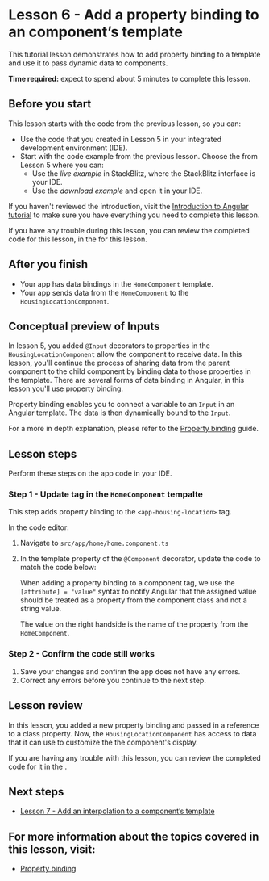 # Lesson 6 - Add a property binding to an component’s template

This tutorial lesson demonstrates how to add property binding to a template and use it to pass dynamic data to components.

**Time required:** expect to spend about 5 minutes to complete this lesson.

## Before you start

This lesson starts with the code from the previous lesson, so you can:

*   Use the code that you created in Lesson 5 in your integrated development environment (IDE).
*   Start with the code example from the previous lesson. Choose the <live-example name="first-app-lesson-05"></live-example> from Lesson 5 where you can:
    *   Use the *live example* in StackBlitz, where the StackBlitz interface is your IDE.
    *   Use the *download example* and open it in your IDE.

If you haven't reviewed the introduction, visit the [Introduction to Angular tutorial](tutorial/first-app) to make sure you have everything you need to complete this lesson.

If you have any trouble during this lesson, you can review the completed code for this lesson, in the <live-example></live-example> for this lesson.

## After you finish

*  Your app has data bindings in the `HomeComponent` template.
*  Your app sends data from the `HomeComponent` to the `HousingLocationComponent`.

## Conceptual preview of Inputs
In lesson 5, you added `@Input` decorators to properties in the `HousingLocationComponent` allow the component to receive data. In this lesson, you'll continue the process of sharing data from the parent component to the child component by binding data to those properties in the template. There are several forms of data binding in Angular, in this lesson you'll use property binding.

Property binding enables you to connect a variable to an `Input` in an Angular template. The data is then dynamically bound to the `Input`.

For a more in depth explanation, please refer to the [Property binding](guide/property-binding) guide.

## Lesson steps

Perform these steps on the app code in your IDE.

### Step 1 - Update <app-housing-location> tag in the `HomeComponent` tempalte
This step adds property binding to the `<app-housing-location>` tag.

In the code editor:
1.  Navigate to `src/app/home/home.component.ts`
1.  In the template property of the `@Component` decorator, update the code to match the code below:
    <code-example header="Add housingLocation property binding" path="first-app-lesson-06/src/app/home/home.component.ts" region="add-property-binding"></code-example>

    When adding a property binding to a component tag, we use the `[attribute] = "value"` syntax to notify Angular that the assigned value should be treated as a property from the component class and not a string value. 

    The value on the right handside is the name of the property from the `HomeComponent`.

### Step 2 - Confirm the code still works
1.  Save your changes and confirm the app does not have any errors.
1.  Correct any errors before you continue to the next step.

## Lesson review

In this lesson, you added a new property binding and passed in a reference to a class property. Now, the `HousingLocationComponent` has access to data that it can use to customize the the component's display.

If you are having any trouble with this lesson, you can review the completed code for it in the <live-example></live-example>.

## Next steps

* [Lesson 7 - Add an interpolation to a component’s template](tutorial/first-app/first-app-lesson-07)

## For more information about the topics covered in this lesson, visit:
* [Property binding](guide/property-binding)